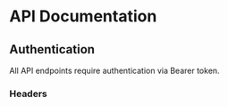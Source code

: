 # API Documentation

## Authentication

All API endpoints require authentication via Bearer token.

### Headers